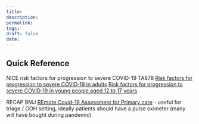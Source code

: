 ```yaml
---
title:
description: 
permalink: 
tags: 
draft: false
date:
---
```

## Quick Reference

NICE risk factors for progression to severe COVID-19 TA878
[Risk factors for progression to severe COVID‑19 in adults](https://www.nice.org.uk/guidance/ta878/chapter/5-Supporting-information-on-risk-factors-for-progression-to-severe-COVID19#:~:text=to%20this%20work.-,Box%201%20Risk%20factors%20for%20progression%20to%20severe%20COVID%E2%80%9119%20in%20adults,-Risk%20factors%20for)
[Risk factors for progression to severe COVID‑19 in young people aged 12 to 17 years](https://www.nice.org.uk/guidance/ta878/chapter/5-Supporting-information-on-risk-factors-for-progression-to-severe-COVID19#:~:text=mediated%20neurological%20disorders-,Box%202%20Risk%20factors%20for%20progression%20to%20severe%20COVID%E2%80%9119%20in%20young%20people%20aged%2012%20to%2017%C2%A0years,-Pathway%20for%20PCR)

RECAP
BMJ [REmote Covid-19 Assessment for Primary care](https://bmjopen.bmj.com/content/bmjopen/10/11/e042626/DC4/embed/inline-supplementary-material-4.pdf?download=false) - useful for triage / OOH setting, ideally patients should have a pulse oximeter (many will have bought during pandemic)



